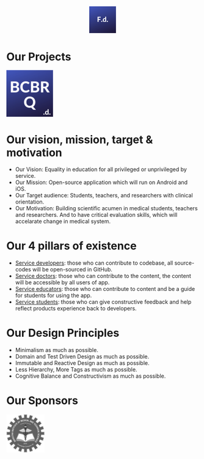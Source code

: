 
## <p align="center"><img alt="flutter doctor logo" src="logos/FdCBlue.png" width="70"></p>

##
# Our Projects
 [<img alt="FlutterDoctor.com" src="logos/BCBRCBlue.png" width="122">](BCBR/BCBR_Q_Bank.md)

  
# Our vision, mission, target & motivation 
* Our Vision: Equality in education for all privileged or unprivileged by service.
* Our Mission: Open-source application which will run on Android and iOS. 
* Our Target audience: Students, teachers, and researchers with clinical orientation. 
* Our Motivation: Building scientific acumen in medical students, teachers and researchers. And to have critical evaluation skills, which will accelarate change in medical system. 

# Our 4 pillars of existence
* [Service developers](): those who can contribute to codebase, all source-codes will be open-sourced in GitHub.  
* [Service doctors](): those who can contribute to the content, the content will be accessible by all users of app. 
* [Service educators](): those who can contribute to content and be a guide for students for using the app. 
* [Service students](): those who can give constructive feedback and help reflect products experience back to developers.

# Our Design Principles 
* Minimalism as much as possible.
* Domain and Test Driven Design as much as possible.
* Immutable and Reactive Design as much as possible.
* Less Hierarchy, More Tags as much as possible.
* Cognitive Balance and Constructivism as much as possible.


# Our Sponsors
<img alt="flutter doctor logo" src="logos/SponSIMATS.png" width="100">
